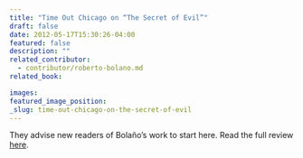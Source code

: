 ```yaml
---
title: "Time Out Chicago on “The Secret of Evil”"
draft: false
date: 2012-05-17T15:30:26-04:00
featured: false
description: ""
related_contributor:
  - contributor/roberto-bolano.md
related_book:

images:
featured_image_position: 
_slug: time-out-chicago-on-the-secret-of-evil
---
```


They advise new readers of Bolaño’s work to start here. Read the full review [here](http://timeoutchicago.com/arts-culture/books/15351866/the-secret-of-evil-by-roberto-bolano-book-review). 

